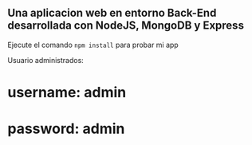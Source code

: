 ## Una aplicacion web en entorno Back-End desarrollada con NodeJS, MongoDB y Express

Ejecute el comando
`npm install`
para probar mi app

Usuario administrados:

# username: admin

# password: admin
